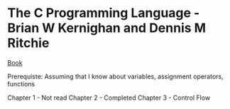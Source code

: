# The C Programming Language - Brian W Kernighan and Dennis M Ritchie

[Book](http://hikage.freeshell.org/books/theCprogrammingLanguage.pdf)

Prerequiste: Assuming that I know about variables, assignment operators, functions

Chapter 1 - Not read
Chapter 2 - Completed
Chapter 3 - Control Flow

